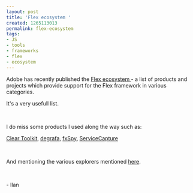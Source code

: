 ```yaml
---
layout: post
title: 'Flex ecosystem '
created: 1265113013
permalink: flex-ecosystem
tags:
- JS
- tools
- frameworks
- flex
- ecosystem
---
```

<p>Adobe has recently published the <a href="http://www.adobe.com/products/flex/related/">Flex ecosystem </a>- a list of products and projects which provide support for the Flex framework in various categories.</p>
<p>It's a very usefull list.</p>
<p>&nbsp;</p>
<p>I do miss some products I used along the way such as:</p>
<p><a href="http://sourceforge.net/projects/cleartoolkit/">Clear Toolkit</a>, <a href="http://www.degrafa.org/">degrafa</a>, <a href="http://code.google.com/p/fxspy/">fxSpy</a>, <a href="http://www.kevinlangdon.com/serviceCapture/">ServiceCapture</a></p>
<p>&nbsp;</p>
<p>And mentioning the various explorers mentioned <a href="http://flexmusings.wordpress.com/flex-explorers/">here</a>.</p>
<p>&nbsp;</p>
<p>- Ilan</p>
<p>&nbsp;</p>
